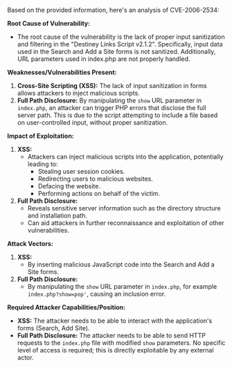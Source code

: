 Based on the provided information, here's an analysis of CVE-2006-2534:

**Root Cause of Vulnerability:**

*   The root cause of the vulnerability is the lack of proper input sanitization and filtering in the "Destiney Links Script v2.1.2". Specifically, input data used in the Search and Add a Site forms is not sanitized. Additionally, URL parameters used in index.php are not properly handled.

**Weaknesses/Vulnerabilities Present:**

1.  **Cross-Site Scripting (XSS):** The lack of input sanitization in forms allows attackers to inject malicious scripts.
2.  **Full Path Disclosure:** By manipulating the `show` URL parameter in `index.php`, an attacker can trigger PHP errors that disclose the full server path. This is due to the script attempting to include a file based on user-controlled input, without proper sanitization.

**Impact of Exploitation:**

1.  **XSS:**
    *   Attackers can inject malicious scripts into the application, potentially leading to:
        *   Stealing user session cookies.
        *   Redirecting users to malicious websites.
        *   Defacing the website.
        *   Performing actions on behalf of the victim.
2.  **Full Path Disclosure:**
    *   Reveals sensitive server information such as the directory structure and installation path.
    *   Can aid attackers in further reconnaissance and exploitation of other vulnerabilities.

**Attack Vectors:**

1.  **XSS:**
    *   By inserting malicious JavaScript code into the Search and Add a Site forms.
2.  **Full Path Disclosure:**
    *   By manipulating the `show` URL parameter in `index.php`, for example `index.php?show=pop'`, causing an inclusion error.

**Required Attacker Capabilities/Position:**

*   **XSS:** The attacker needs to be able to interact with the application's forms (Search, Add Site).
*   **Full Path Disclosure:** The attacker needs to be able to send HTTP requests to the `index.php` file with modified `show` parameters. No specific level of access is required; this is directly exploitable by any external actor.